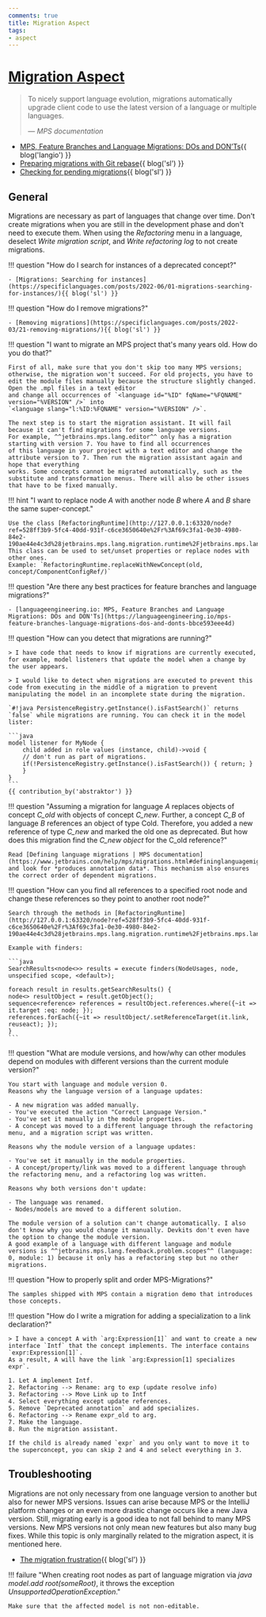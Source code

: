 ```yaml
---
comments: true
title: Migration Aspect
tags:
- aspect
---
```


# [Migration Aspect](https://www.jetbrains.com/help/mps/migrations.html)

> To nicely support language evolution, migrations automatically upgrade client code to use the latest version of a language or multiple languages.
>
> — <cite>MPS documentation</cite>

- [MPS, Feature Branches and Language Migrations: DOs and DON’Ts](https://languageengineering.io/mps-feature-branches-language-migrations-dos-and-donts-bbce593eee4d){{ blog('langio') }}
- [Preparing migrations with Git rebase](https://specificlanguages.com/posts/2022-05/27-preparing-migrations-with-git-rebase/){{ blog('sl') }}
- [Checking for pending migrations](https://specificlanguages.com/posts/2022-05/02-checking-for-pending-){{ blog('sl') }}

## General

Migrations are necessary as part of languages that change over time. Don't create migrations when you are still in the development
phase and don't need to execute them. When using the *Refactoring* menu in a language, deselect *Write migration script*, and
*Write refactoring log* to not create migrations.

!!! question "How do I search for instances of a deprecated concept?"

    - [Migrations: Searching for instances](https://specificlanguages.com/posts/2022-06/01-migrations-searching-for-instances/){{ blog('sl') }}

!!! question "How do I remove migrations?"

    - [Removing migrations](https://specificlanguages.com/posts/2022-03/21-removing-migrations/){{ blog('sl') }}

!!! question "I want to migrate an MPS project that's many years old. How do you do that?"

    First of all, make sure that you don't skip too many MPS versions; otherwise, the migration won't succeed. For old projects, you have to edit the module files manually because the structure slightly changed. Open the .mpl files in a text editor
    and change all occurrences of `<language id="%ID" fqName="%FQNAME" version="%VERSION" />` into 
    `<language slang="l:%ID:%FQNAME" version="%VERSION" />`. 

    The next step is to start the migration assistant. It will fail because it can't find migrations for some language versions.
    For example, ^^jetbrains.mps.lang.editor^^ only has a migration starting with version 7. You have to find all occurrences
    of this language in your project with a text editor and change the attribute version to 7. Then run the migration assistant again and hope that everything
    works. Some concepts cannot be migrated automatically, such as the substitute and transformation menus. There will also be other issues that have to be fixed manually.

!!! hint "I want to replace node *A* with another node *B* where *A* and *B* share the same super-concept."

    Use the class [RefactoringRuntime](http://127.0.0.1:63320/node?ref=528ff3b9-5fc4-40dd-931f-c6ce3650640e%2Fr%3Af69c3fa1-0e30-4980-84e2-190ae44e4c3d%28jetbrains.mps.lang.migration.runtime%2Fjetbrains.mps.lang.migration.runtime.base%29%2F4853505765036703346). This class can be used to set/unset properties or replace nodes with other ones.
    Example: `RefactoringRuntime.replaceWithNewConcept(old, concept/ComponentConfigRef/)`

!!! question "Are there any best practices for feature branches and language migrations?"

    - [languageengineering.io: MPS, Feature Branches and Language Migrations: DOs and DON'Ts](https://languageengineering.io/mps-feature-branches-language-migrations-dos-and-donts-bbce593eee4d)

!!! question "How can you detect that migrations are running?"

    > I have code that needs to know if migrations are currently executed, for example, model listeners that update the model when a change by the user appears.
    
    > I would like to detect when migrations are executed to prevent this code from executing in the middle of a migration to prevent manipulating the model in an incomplete state during the migration.

    `#!java PersistenceRegistry.getInstance().isFastSearch()` returns `false` while migrations are running. You can check it in the model lister:

    ```java
    model listener for MyNode { 
        child added in role values (instance, child)->void {
        // don't run as part of migrations.
        if(!PersistenceRegistry.getInstance().isFastSearch()) { return; }
        }
    }
    ```
    {{ contribution_by('abstraktor') }}

!!! question "Assuming a migration for language *A* replaces objects of concept *C_old* with objects of concept *C_new*. Further, a concept *C_B* of language *B* references an object of type Cold. Therefore, you added a new reference of type *C_new* and marked the old one as deprecated. But how does this migration find the *C_new object* for the C_old reference?"

    Read [Defining language migrations | MPS documentation](https://www.jetbrains.com/help/mps/migrations.html#defininglanguagemigrations) and look for *produces annotation data*. This mechanism also ensures the correct order of dependent migrations.

!!! question "How can you find all references to a specified root node and change these references so they point to another root node?"

    Search through the methods in [RefactoringRuntime](http://127.0.0.1:63320/node?ref=528ff3b9-5fc4-40dd-931f-c6ce3650640e%2Fr%3Af69c3fa1-0e30-4980-84e2-190ae44e4c3d%28jetbrains.mps.lang.migration.runtime%2Fjetbrains.mps.lang.migration.runtime.base%29%2F4853505765036703346).

    Example with finders:

    ```java
    SearchResults<node<>> results = execute finders(NodeUsages, node, unspecified scope, <default>); 

    foreach result in results.getSearchResults() {
    node<> resultObject = result.getObject();
    sequence<reference> references = resultObject.references.where({~it => it.target :eq: node; });
    references.forEach({~it => resultObject/.setReferenceTarget(it.link, reuseact); });
    }
    ```
!!! question "What are module versions, and how/why can other modules depend on modules with different versions than the current module version?"

    You start with language and module version 0.
    Reasons why the language version of a language updates:
    
    - A new migration was added manually.
    - You've executed the action "Correct Language Version."
    - You've set it manually in the module properties.
    - A concept was moved to a different language through the refactoring menu, and a migration script was written.
    
    Reasons why the module version of a language updates:
    
    - You've set it manually in the module properties.
    - A concept/property/link was moved to a different language through the refactoring menu, and a refactoring log was written.
    
    Reasons why both versions don't update:
    
    - The language was renamed.
    - Nodes/models are moved to a different solution.
    
    The module version of a solution can't change automatically. I also don't know why you would change it manually. Devkits don't even have the option to change the module version.
    A good example of a language with different language and module versions is ^^jetbrains.mps.lang.feedback.problem.scopes^^ (language: 0, module: 1) because it only has a refactoring step but no other migrations.

!!! question "How to properly split and order MPS-Migrations?"

    The samples shipped with MPS contain a migration demo that introduces those concepts.

!!! question "How do I write a migration for adding a specialization to a link declaration?"

    > I have a concept A with `arg:Expression[1]` and want to create a new interface `Intf` that the concept implements. The interface contains `expr:Expression[1]`.
    As a result, A will have the link `arg:Expression[1] specializes expr`.

    1. Let A implement Intf.
    2. Refactoring --> Rename: arg to exp (update resolve info)
    3. Refactoring --> Move Link up to Intf
    4. Select everything except update references.
    5. Remove `Deprecated annotation` and add specializes.
    6. Refactoring --> Rename expr_old to arg.
    7. Make the language.
    8. Run the migration assistant.

    If the child is already named `expr` and you only want to move it to the superconcept, you can skip 2 and 4 and select everything in 3.

## Troubleshooting

Migrations are not only necessary from one language version to another but also for newer MPS versions. Issues can arise
because MPS or the IntelliJ platform changes or an even more drastic change occurs like a new Java version. Still, migrating early is a
good idea to not fall behind to many MPS versions. New MPS versions not only mean new features but also many bug fixes. While this topic
is only marginally related to the migration aspect, it is mentioned here.

- [The migration frustration](https://specificlanguages.com/posts/2022-03/31-the-migration-frustration/){{ blog('sl') }}

!!! failure "When creating root nodes as part of language migration via *java model\.add root(someRoot)*, it throws the exception *UnsupportedOperationException*."

    Make sure that the affected model is not non-editable.